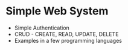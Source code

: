 # Simple Web System

- Simple Authentication
- CRUD - CREATE, READ, UPDATE, DELETE
- Examples in a few programming languages